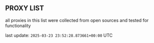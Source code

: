 ## PROXY LIST

all proxies in this list were collected from open sources and tested for functionality

last update: `2025-03-23 23:52:28.873661+00:00` UTC